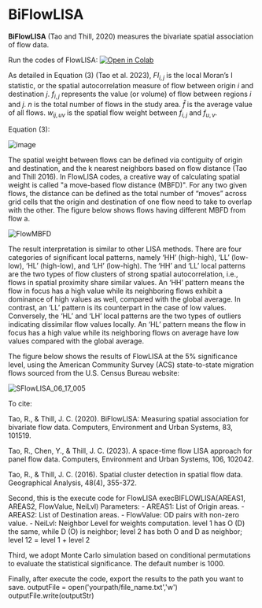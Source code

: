 # BiFlowLISA
**BiFlowLISA** (Tao and Thill, 2020) measures the bivariate spatial association of flow data. 

Run the codes of FlowLISA:
[![Open in Colab](https://colab.research.google.com/assets/colab-badge.svg)](https://colab.research.google.com/github/bobyellow/FlowLISA/blob/main/FlowLISA_main.ipynb)

As detailed in Equation (3) (Tao et al. 2023), $FI_{i,j}$ is the local Moran’s I statistic, or the spatial autocorrelation measure of flow between origin $i$ and destination $j$. $f_{i,j}$ represents the value (or volume) of flow between regions $i$ and $j$. $n$ is the total number of flows in the study area. $\bar{f}$ is the average value of all flows. $w_{ij,uv}$ is the spatial flow weight between $f_{i,j}$ and $f_{u,v}$.

Equation (3):

![image](https://github.com/user-attachments/assets/c94ee5f0-263e-4ddb-b2d0-d2d0b2334dc8)

The spatial weight between flows can be defined via contiguity of origin and destination, and the k nearest neighbors based on flow distance (Tao and Thill 2016). In FlowLISA codes, a creative way of calculating spatial weight is called "a move-based flow distance (MBFD)". For any two given flows, the distance can be defined as the total number of “moves” across grid cells that the origin and destination of one flow need to take to overlap with the other. The figure below shows flows having different MBFD from flow a. 

![FlowMBFD](https://github.com/user-attachments/assets/5a43de00-7ba0-490a-b05f-b82cc96bd2d4)


The result interpretation is similar to other LISA methods. There are four categories of significant local patterns, namely ‘HH’ (high-high), ‘LL’ (low-low), ‘HL’ (high-low), and ‘LH’ (low-high). The ‘HH’ and ‘LL’ local patterns are the two types of flow clusters of strong spatial autocorrelation, i.e., flows in spatial proximity share similar values. An ‘HH’ pattern means the flow in focus has a high value while its neighboring flows exhibit a dominance of high values as well, compared with the global average. In contrast, an ‘LL’ pattern is its counterpart in the case of low values. Conversely, the ‘HL’ and ‘LH’ local patterns are the two types of outliers indicating dissimilar flow values locally. An ‘HL’ pattern means the flow in focus has a high value while its neighboring flows on average have low values compared with the global average. 

The figure below shows the results of FlowLISA at the 5% significance level, using the American Community Survey (ACS) state-to-state migration flows sourced from the U.S. Census Bureau website:

![SFlowLISA_06_17_005](https://github.com/user-attachments/assets/e0cbc289-8bf3-449a-a166-adfa93644bca)


To cite:

Tao, R., & Thill, J. C. (2020). BiFlowLISA: Measuring spatial association for bivariate flow data. Computers, Environment and Urban Systems, 83, 101519.

Tao, R., Chen, Y., & Thill, J. C. (2023). A space-time flow LISA approach for panel flow data. Computers, Environment and Urban Systems, 106, 102042.

Tao, R., & Thill, J. C. (2016). Spatial cluster detection in spatial flow data. Geographical Analysis, 48(4), 355-372.


Second, this is the execute code for FlowLISA
execBIFLOWLISA(AREAS1, AREAS2, FlowValue, NeiLvl)
    Parameters:
    - AREAS1: List of Origin areas.
    - AREAS2: List of Destination areas.
    - FlowValue: OD pairs with non-zero value.
    - NeiLvl: Neighbor Level for weights computation. level 1 has O (D) the same, while D (O) is neighbor; level 2 has both O and D as neighbor; level 12 = level 1 + level 2

Third, we adopt Monte Carlo simulation based on conditional permutations to evaluate the statistical significance. The default number is 1000.

Finally, after execute the code, export the results to the path you want to save.
outputFile = open('yourpath/file_name.txt','w')
outputFile.write(outputStr)
